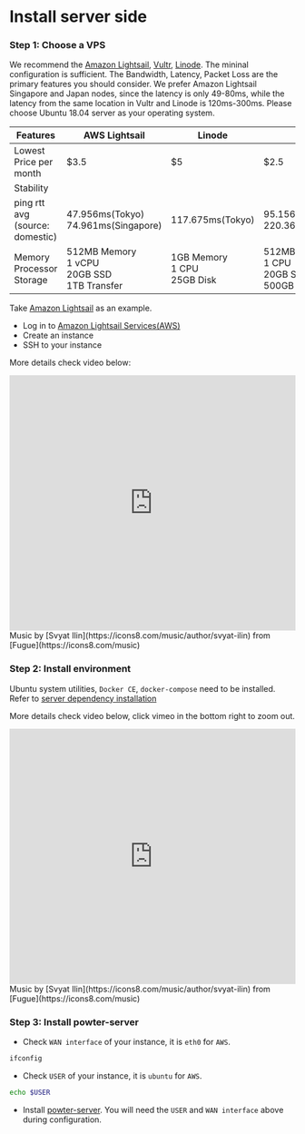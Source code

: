 # Install server side

### Step 1: Choose a VPS
We recommend the [Amazon Lightsail](https://lightsail.aws.amazon.com), [Vultr](https://www.vultr.com/), [Linode](https://www.linode.com/). The mininal configuration is sufficient. The Bandwidth, Latency, Packet Loss are the primary features you should consider. We prefer Amazon Lightsail Singapore and Japan nodes, since the latency is only 49-80ms, while the latency from the same location in Vultr and Linode is 120ms-300ms. Please choose Ubuntu 18.04 server as your operating system. 


|          Features                   | AWS Lightsail                                      | Linode                           | Vultr                                                |
|-------------------------------------|----------------------------------------------------|----------------------------------|------------------------------------------------------|
| Lowest Price per month              | $3.5                                               | $5                               | $2.5                                                 |
| Stability                           |                                                    |                                  |                                                      |
| ping rtt avg<br>(source: domestic)  | 47.956ms(Tokyo)<br>74.961ms(Singapore)             | 117.675ms(Tokyo)                 | 95.156ms(Tokyo)<br>220.360ms(Frankfurt)              |
| Memory Processor Storage            | 512MB Memory<br>1 vCPU<br>20GB SSD<br>1TB Transfer | 1GB Memory<br>1 CPU<br>25GB Disk | 512MB Memory<br>1 CPU<br>20GB SSD<br>500GB Bandwidth |

Take [Amazon Lightsail](https://lightsail.aws.amazon.com) as an example.
* Log in to [Amazon Lightsail Services(AWS)](https://lightsail.aws.amazon.com)
* Create an instance
* SSH to your instance

More details check video below:
<iframe frameborder="0" width="100%" height="450" src="https://www.dailymotion.com/embed/video/x7490i0" allowfullscreen allow="autoplay"></iframe>
Music by [Svyat Ilin](https://icons8.com/music/author/svyat-ilin) from [Fugue](https://icons8.com/music)

### Step 2: Install environment
Ubuntu system utilities, `Docker CE`, `docker-compose` need to be installed. Refer to [server dependency installation](https://hilanderas.github.io/powter-server/en/quickstart/DEPENDENCY.html)

More details check video below, click vimeo in the bottom right to zoom out.
<iframe frameborder="0" width="100%" height="450" src="https://www.dailymotion.com/embed/video/x74pxft" allowfullscreen allow="autoplay"></iframe>
Music by [Svyat Ilin](https://icons8.com/music/author/svyat-ilin) from [Fugue](https://icons8.com/music)

### Step 3: Install powter-server
* Check `WAN interface` of your instance, it is `eth0` for `AWS`.
```bash
ifconfig
```
* Check `USER` of your instance, it is `ubuntu` for `AWS`.
```bash
echo $USER
``` 
* Install [powter-server](https://hilanderas.github.io/powter-server/en/quickstart/INSTALL.html). You will need the `USER` and `WAN interface` above during configuration.
